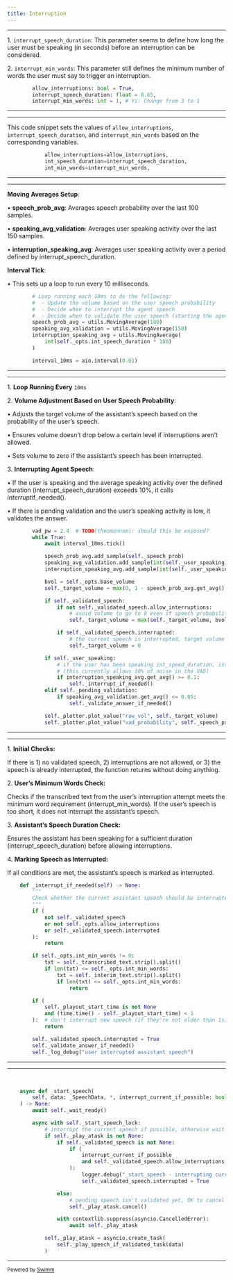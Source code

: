 ```yaml
---
title: Interruption
---
```

<SwmSnippet path="/livekit-agents/livekit/agents/voice_assistant/assistant.py" line="119">

---

1\. <SwmToken path="/livekit-agents/livekit/agents/voice_assistant/assistant.py" pos="120:1:1" line-data="        interrupt_speech_duration: float = 0.65,">`interrupt_speech_duration`</SwmToken>: This parameter seems to define how long the user must be speaking (in seconds) before an interruption can be considered.

2\. <SwmToken path="/livekit-agents/livekit/agents/voice_assistant/assistant.py" pos="121:1:1" line-data="        interrupt_min_words: int = 1, # Yi: Change from 3 to 1">`interrupt_min_words`</SwmToken>: This parameter still defines the minimum number of words the user must say to trigger an interruption.

```python
        allow_interruptions: bool = True,
        interrupt_speech_duration: float = 0.65,
        interrupt_min_words: int = 1, # Yi: Change from 3 to 1
```

---

</SwmSnippet>

<SwmSnippet path="/livekit-agents/livekit/agents/voice_assistant/assistant.py" line="138">

---

This code snippet sets the values of `allow_interruptions`, `interrupt_speech_duration`, and `interrupt_min_words` based on the corresponding variables.

```python
            allow_interruptions=allow_interruptions,
            int_speech_duration=interrupt_speech_duration,
            int_min_words=interrupt_min_words,
```

---

</SwmSnippet>

<SwmSnippet path="/livekit-agents/livekit/agents/voice_assistant/assistant.py" line="355">

---

**Moving Averages Setup**:

• **speech_prob_avg**: Averages speech probability over the last 100 samples.

• **speaking_avg_validation**: Averages user speaking activity over the last 150 samples.

• **interruption_speaking_avg**: Averages user speaking activity over a period defined by interrupt_speech_duration.

**Interval Tick**:

• This sets up a loop to run every 10 milliseconds.

```python
        # Loop running each 10ms to do the following:
        #  - Update the volume based on the user speech probability
        #  - Decide when to interrupt the agent speech
        #  - Decide when to validate the user speech (starting the agent answer)
        speech_prob_avg = utils.MovingAverage(100)
        speaking_avg_validation = utils.MovingAverage(150)
        interruption_speaking_avg = utils.MovingAverage(
            int(self._opts.int_speech_duration * 100)
        )

        interval_10ms = aio.interval(0.01)
```

---

</SwmSnippet>

<SwmSnippet path="/livekit-agents/livekit/agents/voice_assistant/assistant.py" line="367">

---

1\. **Loop Running Every** <SwmToken path="/livekit-agents/livekit/agents/voice_assistant/assistant.py" pos="355:9:9" line-data="        # Loop running each 10ms to do the following:">`10ms`</SwmToken>

2\. **Volume Adjustment Based on User Speech Probability**:

• Adjusts the target volume of the assistant’s speech based on the probability of the user’s speech.

• Ensures volume doesn’t drop below a certain level if interruptions aren’t allowed.

• Sets volume to zero if the assistant’s speech has been interrupted.

3\. **Interrupting Agent Speech**:

• If the user is speaking and the average speaking activity over the defined duration (interrupt_speech_duration) exceeds 10%, it calls *interrupt*if_needed().

• If there is pending validation and the user’s speaking activity is low, it validates the answer.

```python
        vad_pw = 2.4  # TODO(theomonnom): should this be exposed?
        while True:
            await interval_10ms.tick()

            speech_prob_avg.add_sample(self._speech_prob)
            speaking_avg_validation.add_sample(int(self._user_speaking))
            interruption_speaking_avg.add_sample(int(self._user_speaking))

            bvol = self._opts.base_volume
            self._target_volume = max(0, 1 - speech_prob_avg.get_avg() * vad_pw) * bvol

            if self._validated_speech:
                if not self._validated_speech.allow_interruptions:
                    # avoid volume to go to 0 even if speech probability is high
                    self._target_volume = max(self._target_volume, bvol * 0.5)

                if self._validated_speech.interrupted:
                    # the current speech is interrupted, target volume should be 0
                    self._target_volume = 0

            if self._user_speaking:
                # if the user has been speaking int_speed_duration, interrupt the agent speech
                # (this currently allows 10% of noise in the VAD)
                if interruption_speaking_avg.get_avg() >= 0.1:
                    self._interrupt_if_needed()
            elif self._pending_validation:
                if speaking_avg_validation.get_avg() <= 0.05:
                    self._validate_answer_if_needed()

            self._plotter.plot_value("raw_vol", self._target_volume)
            self._plotter.plot_value("vad_probability", self._speech_prob)
```

---

</SwmSnippet>

<SwmSnippet path="/livekit-agents/livekit/agents/voice_assistant/assistant.py" line="578">

---

1\. **Initial Checks:**

If there is 1) no validated speech, 2) interruptions are not allowed, or 3) the speech is already interrupted, the function returns without doing anything.

2\. **User’s Minimum Words Check:**

Checks if the transcribed text from the user’s interruption attempt meets the minimum word requirement (interrupt_min_words). If the user’s speech is too short, it does not interrupt the assistant’s speech.

3\. **Assistant’s Speech Duration Check:** 

Ensures the assistant has been speaking for a sufficient duration (interrupt_speech_duration) before allowing interruptions.

4\. **Marking Speech as Interrupted:**

If all conditions are met, the assistant’s speech is marked as interrupted.

```python
    def _interrupt_if_needed(self) -> None:
        """
        Check whether the current assistant speech should be interrupted
        """
        if (
            not self._validated_speech
            or not self._opts.allow_interruptions
            or self._validated_speech.interrupted
        ):
            return

        if self._opts.int_min_words != 0:
            txt = self._transcribed_text.strip().split()
            if len(txt) <= self._opts.int_min_words:
                txt = self._interim_text.strip().split()
                if len(txt) <= self._opts.int_min_words:
                    return

        if (
            self._playout_start_time is not None
            and (time.time() - self._playout_start_time) < 1
        ):  # don't interrupt new speech (if they're not older than 1s)
            return

        self._validated_speech.interrupted = True
        self._validate_answer_if_needed()
        self._log_debug("user interrupted assistant speech")
```

---

</SwmSnippet>

<SwmSnippet path="/livekit-agents/livekit/agents/voice_assistant/assistant.py" line="623">

---

&nbsp;

```python
    async def _start_speech(
        self, data: _SpeechData, *, interrupt_current_if_possible: bool
    ) -> None:
        await self._wait_ready()

        async with self._start_speech_lock:
            # interrupt the current speech if possible, otherwise wait before playing the new speech
            if self._play_atask is not None:
                if self._validated_speech is not None:
                    if (
                        interrupt_current_if_possible
                        and self._validated_speech.allow_interruptions
                    ):
                        logger.debug("_start_speech - interrupting current speech")
                        self._validated_speech.interrupted = True

                else:
                    # pending speech isn't validated yet, OK to cancel
                    self._play_atask.cancel()

                with contextlib.suppress(asyncio.CancelledError):
                    await self._play_atask

            self._play_atask = asyncio.create_task(
                self._play_speech_if_validated_task(data)
            )
```

---

</SwmSnippet>

<SwmMeta version="3.0.0" repo-id="Z2l0aHViJTNBJTNBYWdlbnRzJTNBJTNBbHVtaW5hLXVvZnQ=" repo-name="agents"><sup>Powered by [Swimm](https://app.swimm.io/)</sup></SwmMeta>
